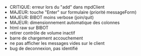- CRITIQUE: erreur lors du "add" dans mpdClient
- MAJEUR: touche "Enter" sur formulaire (priorité messageForm)
- MAJEUR: BIBOT moins verbose (join/quit)
- MAJEUR: dimensionnement automatique des colonnes
- html raw sur BIBOT
- retirer contrôle de volume inactif
- barre de chargement accouchement
- ne pas afficher les messages vides sur le client
- bug de deconnexion, pas identifié
